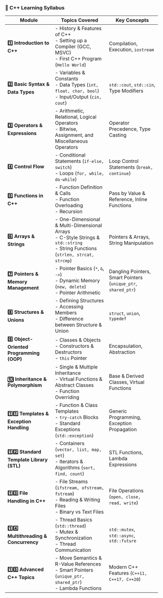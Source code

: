 

### **📌 C++ Learning Syllabus**
| **Module** | **Topics Covered** | **Key Concepts** |
|------------|------------------|------------------|
| **1️⃣ Introduction to C++** | - History & Features of C++  <br> - Setting up a Compiler (GCC, MSVC)  <br> - First C++ Program (`Hello World`) | Compilation, Execution, `iostream` |
| **2️⃣ Basic Syntax & Data Types** | - Variables & Constants  <br> - Data Types (`int, float, char, bool`)  <br> - Input/Output (`cin, cout`) | `std::cout`, `std::cin`, Type Modifiers |
| **3️⃣ Operators & Expressions** | - Arithmetic, Relational, Logical Operators  <br> - Bitwise, Assignment, and Miscellaneous Operators | Operator Precedence, Type Casting |
| **4️⃣ Control Flow** | - Conditional Statements (`if-else, switch`)  <br> - Loops (`for, while, do-while`) | Loop Control Statements (`break, continue`) |
| **5️⃣ Functions in C++** | - Function Definition & Calls  <br> - Function Overloading  <br> - Recursion | Pass by Value & Reference, Inline Functions |
| **6️⃣ Arrays & Strings** | - One-Dimensional & Multi-Dimensional Arrays  <br> - C-Style Strings & `std::string`  <br> - String Functions (`strlen, strcat, strcmp`) | Pointers & Arrays, String Manipulation |
| **7️⃣ Pointers & Memory Management** | - Pointer Basics (`*`, `&`, `->`)  <br> - Dynamic Memory (`new, delete`)  <br> - Pointer Arithmetic | Dangling Pointers, Smart Pointers (`unique_ptr`, `shared_ptr`) |
| **8️⃣ Structures & Unions** | - Defining Structures  <br> - Accessing Members  <br> - Difference between Structure & Union | `struct`, `union`, `typedef` |
| **9️⃣ Object-Oriented Programming (OOP)** | - Classes & Objects  <br> - Constructors & Destructors  <br> - `this` Pointer | Encapsulation, Abstraction |
| **🔟 Inheritance & Polymorphism** | - Single & Multiple Inheritance  <br> - Virtual Functions & Abstract Classes  <br> - Function Overriding | Base & Derived Classes, Virtual Functions |
| **1️⃣1️⃣ Templates & Exception Handling** | - Function & Class Templates  <br> - `try-catch` Blocks  <br> - Standard Exceptions (`std::exception`) | Generic Programming, Exception Propagation |
| **1️⃣2️⃣ Standard Template Library (STL)** | - Containers (`vector, list, map, set`)  <br> - Iterators & Algorithms (`sort, find, count`) | STL Functions, Lambda Expressions |
| **1️⃣3️⃣ File Handling in C++** | - File Streams (`ifstream, ofstream, fstream`)  <br> - Reading & Writing Files  <br> - Binary vs Text Files | File Operations (`open, close, read, write`) |
| **1️⃣4️⃣ Multithreading & Concurrency** | - Thread Basics (`std::thread`)  <br> - Mutex & Synchronization  <br> - Thread Communication | `std::mutex`, `std::async`, `std::future` |
| **1️⃣5️⃣ Advanced C++ Topics** | - Move Semantics & R-Value References  <br> - Smart Pointers (`unique_ptr, shared_ptr`)  <br> - Lambda Functions | Modern C++ Features (`C++11, C++17, C++20`) |

